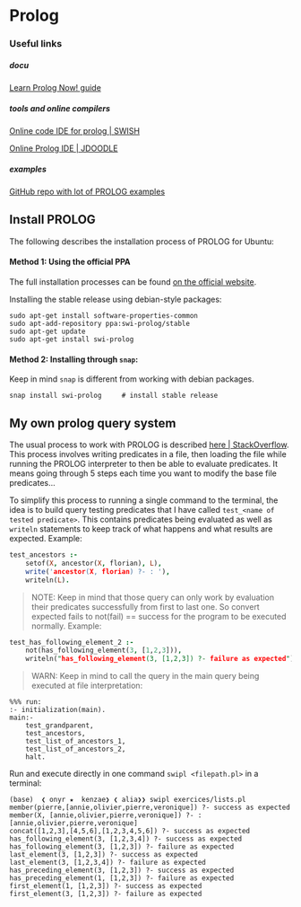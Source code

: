 # Prolog

### Useful links

##### docu

[Learn Prolog Now! guide](https://lpn.swi-prolog.org/lpnpage.php?pageid=top)

##### tools and online compilers

[Online code IDE for prolog | SWISH](https://swish.swi-prolog.org/)

[Online Prolog IDE | JDOODLE](https://www.jdoodle.com/execute-prolog-online/)

##### examples

[GitHub repo with lot of PROLOG examples](https://github.com/Anniepoo/prolog-examples)

## Install PROLOG

The following describes the installation process of PROLOG for Ubuntu:

#### Method 1: Using the official PPA

The full installation processes can be found [on the official website](https://www.swi-prolog.org/download/stable).

Installing the stable release using debian-style packages:

```shell
sudo apt-get install software-properties-common
sudo apt-add-repository ppa:swi-prolog/stable
sudo apt-get update
sudo apt-get install swi-prolog
```

#### Method 2: Installing through `snap`:

Keep in mind `snap` is different from working with debian packages.

```shell
snap install swi-prolog		# install stable release
```

## My own prolog query system

The usual process to work with PROLOG is described [here | StackOverflow](https://stackoverflow.com/questions/19399022/how-to-run-prolog-code). This process involves writing predicates in a file, then loading the file while running the PROLOG interpreter to then be able to evaluate predicates. It means going through 5 steps each time you want to modify the base file predicates...

To simplify this process to running a single command to the terminal, the idea is to build query testing predicates that I have called `test_<name of tested predicate>`. This contains predicates being evaluated as well as `writeln` statements to keep track of what happens and what results are expected. Example:

```prolog
test_ancestors :- 
    setof(X, ancestor(X, florian), L),
    write('ancestor(X, florian) ?- : '),
    writeln(L).
```

> NOTE: Keep in mind that those query can only work by evaluation their predicates successfully from first to last one. So convert expected fails to not(fail) == success for the program to be executed normally. Example:

```prolog
test_has_following_element_2 :-
    not(has_following_element(3, [1,2,3])),
    writeln("has_following_element(3, [1,2,3]) ?- failure as expected").
```

> WARN: Keep in mind to call the query in the main query being executed at file interpretation:

```
%%% run:
:- initialization(main).
main:- 
    test_grandparent,
    test_ancestors,
    test_list_of_ancestors_1,
    test_list_of_ancestors_2,
    halt.
```

Run and execute directly in one command `swipl <filepath.pl>` in a terminal:

```shell
(base)  ❮ onyr ★  kenzae❯ ❮ alia❯❯ swipl exercices/lists.pl 
member(pierre,[annie,olivier,pierre,veronique]) ?- success as expected
member(X, [annie,olivier,pierre,veronique]) ?- : [annie,olivier,pierre,veronique]
concat([1,2,3],[4,5,6],[1,2,3,4,5,6]) ?- success as expected
has_following_element(3, [1,2,3,4]) ?- success as expected
has_following_element(3, [1,2,3]) ?- failure as expected
last_element(3, [1,2,3]) ?- success as expected
last_element(3, [1,2,3,4]) ?- failure as expected
has_preceding_element(3, [1,2,3]) ?- success as expected
has_preceding_element(1, [1,2,3]) ?- failure as expected
first_element(1, [1,2,3]) ?- success as expected
first_element(3, [1,2,3]) ?- failure as expected
```
